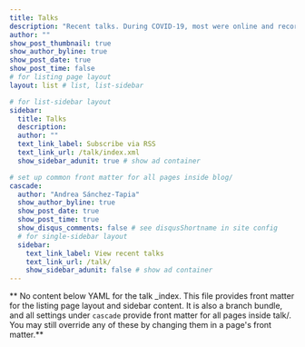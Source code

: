 ```yaml
---
title: Talks
description: "Recent talks. During COVID-19, most were online and recorded. I indicate the language of the materials En = English, Pt = Português, Es = Español"
author: ""
show_post_thumbnail: true
show_author_byline: true
show_post_date: true
show_post_time: false
# for listing page layout
layout: list # list, list-sidebar

# for list-sidebar layout
sidebar: 
  title: Talks
  description: 
  author: ""
  text_link_label: Subscribe via RSS
  text_link_url: /talk/index.xml
  show_sidebar_adunit: true # show ad container

# set up common front matter for all pages inside blog/
cascade:
  author: "Andrea Sánchez-Tapia"
  show_author_byline: true
  show_post_date: true
  show_post_time: true
  show_disqus_comments: false # see disqusShortname in site config
  # for single-sidebar layout
  sidebar:
    text_link_label: View recent talks
    text_link_url: /talk/
    show_sidebar_adunit: false # show ad container
---
```


** No content below YAML for the talk _index. This file provides front matter for the listing page layout and sidebar content. It is also a branch bundle, and all settings under `cascade` provide front matter for all pages inside talk/. You may still override any of these by changing them in a page's front matter.**
